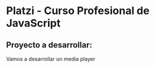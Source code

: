 # Platzi - Curso Profesional de JavaScript
  
## Proyecto a desarrollar:  
Vamos a desarrollar un media player